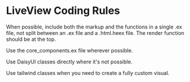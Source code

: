 # LiveView Coding Rules

When possible, include both the markup and the functions in a single .ex file, not split between an .ex file and a .html.heex file. The render function should be at the top.

Use the core_components.ex file wherever possible.

Use DaisyUI classes directly where it's not possible.

Use tailwind classes when you need to create a fully custom visual.